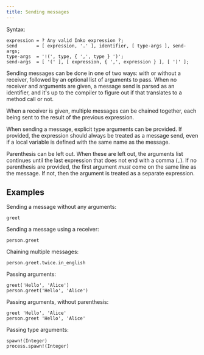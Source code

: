 ```yaml
---
title: Sending messages
---
```


Syntax:

```ebnf
expression = ? Any valid Inko expression ?;
send       = [ expression, '.' ], identifier, [ type-args ], send-args;
type-args  = '!(', type, { ',', type } ')';
send-args  = [ '(' ], [ expression, { ',', expression } ], [ ')' ];
```

Sending messages can be done in one of two ways: with or without a receiver,
followed by an optional list of arguments to pass. When no receiver and
arguments are given, a message send is parsed as an identifier, and it's up to
the compiler to figure out if that translates to a method call or not.

When a receiver is given, multiple messages can be chained together, each being
sent to the result of the previous expression.

When sending a message, explicit type arguments can be provided. If provided,
the expression should always be treated as a message send, even if a local
variable is defined with the same name as the message.

Parenthesis can be left out. When these are left out, the arguments list
continues until the last expression that does not end with a comma (`,`). If no
parenthesis are provided, the first argument _must_ come on the same line as the
message. If not, then the argument is treated as a separate expression.

## Examples

Sending a message without any arguments:

```inko
greet
```

Sending a message using a receiver:

```inko
person.greet
```

Chaining multiple messages:

```inko
person.greet.twice.in_english
```

Passing arguments:

```inko
greet('Hello', 'Alice')
person.greet('Hello', 'Alice')
```

Passing arguments, without parenthesis:

```inko
greet 'Hello', 'Alice'
person.greet 'Hello', 'Alice'
```

Passing type arguments:

```inko
spawn!(Integer)
process.spawn!(Integer)
```
